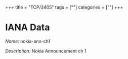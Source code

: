 +++
title = "TCP/3405"
tags = [""]
categories = [""]
+++

# IANA Data

_Name:_ nokia-ann-ch1

_Description:_ Nokia Announcement ch 1

